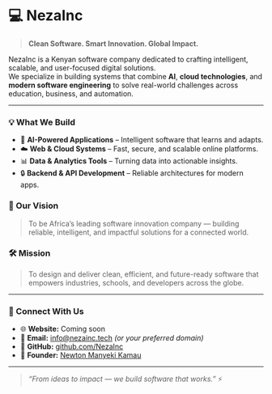 # 💻 NezaInc

> **Clean Software. Smart Innovation. Global Impact.**

NezaInc is a Kenyan software company dedicated to crafting intelligent, scalable, and user-focused digital solutions.  
We specialize in building systems that combine **AI**, **cloud technologies**, and **modern software engineering** to solve real-world challenges across education, business, and automation.  

---

### 💡 What We Build
- 🧠 **AI-Powered Applications** – Intelligent software that learns and adapts.  
- ☁️ **Web & Cloud Systems** – Fast, secure, and scalable online platforms.  
- 📊 **Data & Analytics Tools** – Turning data into actionable insights.  
- 🔒 **Backend & API Development** – Reliable architectures for modern apps.  


### 🌱 Our Vision
> To be Africa’s leading software innovation company — building reliable, intelligent, and impactful solutions for a connected world.

### 🛠️ Mission
> To design and deliver clean, efficient, and future-ready software that empowers industries, schools, and developers across the globe.  

---

### 🧩 Connect With Us
- 🌐 **Website:** Coming soon  
- 💬 **Email:** info@nezainc.tech *(or your preferred domain)*  
- 🧰 **GitHub:** [github.com/NezaInc](https://github.com/NezaInc)  
- 🧠 **Founder:** [Newton Manyeki Kamau](https://github.com/Ne-x-tr-on)  

---

> _“From ideas to impact — we build software that works.”_ ⚡
